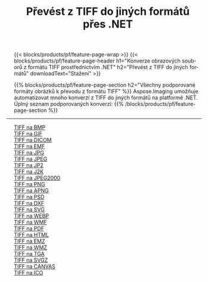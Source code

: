 ﻿---
title: Převést z TIFF do jiných formátů přes .NET 
weight: 3920
url: /cs/net/conversion/from/tiff 
lang: cs
langdirlevel: 2
locales: zh-hans,ja,it,ru,de,es,fr,nl,id,lt,pl,pt,vi,tr,ko,zh-hant,ar,hi,th,sv,cs,uk,he
description: Pomocí Aspose.Imaging můžete snadno převést z formátu TIFF do jiných formátů
---

{{< blocks/products/pf/feature-page-wrap >}}
{{< blocks/products/pf/feature-page-header h1="Konverze obrazových souborů z formátu TIFF prostřednictvím .NET" h2="Převést z TIFF do jiných formátů" downloadText="Stažení" >}}


{{% blocks/products/pf/feature-page-section  h2="Všechny podporované formáty obrázků k převodu z formátu TIFF" %}}
Aspose.Imaging umožňuje automatizovat mnoho konverzí z TIFF do jiných formátů na platformě .NET.
<br/>
Úplný seznam podporovaných konverzí:
{{% /blocks/products/pf/feature-page-section %}}
<div class="container-fluid productfamilypage bg-gray">
    <div class="convertypes bg-gray agp-content section">
        <div class="container">
		<hr style="margin-left:-20px;"/>
		<div class="row other-converters">
		    <div class='col-md-2 other-converter remove-lp remove-rp'><a href="/imaging/cs/net/conversion/tiff-to-bmp" >TIFF na BMP</a></div><div class='col-md-2 other-converter remove-lp remove-rp'><a href="/imaging/cs/net/conversion/tiff-to-gif" >TIFF na GIF</a></div><div class='col-md-2 other-converter remove-lp remove-rp'><a href="/imaging/cs/net/conversion/tiff-to-dicom" >TIFF na DICOM</a></div><div class='col-md-2 other-converter remove-lp remove-rp'><a href="/imaging/cs/net/conversion/tiff-to-emf" >TIFF na EMF</a></div><div class='col-md-2 other-converter remove-lp remove-rp'><a href="/imaging/cs/net/conversion/tiff-to-jpg" >TIFF na JPG</a></div><div class='col-md-2 other-converter remove-lp remove-rp'><a href="/imaging/cs/net/conversion/tiff-to-jpeg" >TIFF na JPEG</a></div><div class='col-md-2 other-converter remove-lp remove-rp'><a href="/imaging/cs/net/conversion/tiff-to-jp2" >TIFF na JP2</a></div><div class='col-md-2 other-converter remove-lp remove-rp'><a href="/imaging/cs/net/conversion/tiff-to-j2k" >TIFF na J2K</a></div><div class='col-md-2 other-converter remove-lp remove-rp'><a href="/imaging/cs/net/conversion/tiff-to-jpeg2000" >TIFF na JPEG2000</a></div><div class='col-md-2 other-converter remove-lp remove-rp'><a href="/imaging/cs/net/conversion/tiff-to-png" >TIFF na PNG</a></div><div class='col-md-2 other-converter remove-lp remove-rp'><a href="/imaging/cs/net/conversion/tiff-to-apng" >TIFF na APNG</a></div><div class='col-md-2 other-converter remove-lp remove-rp'><a href="/imaging/cs/net/conversion/tiff-to-psd" >TIFF na PSD</a></div><div class='col-md-2 other-converter remove-lp remove-rp'><a href="/imaging/cs/net/conversion/tiff-to-dxf" >TIFF na DXF</a></div><div class='col-md-2 other-converter remove-lp remove-rp'><a href="/imaging/cs/net/conversion/tiff-to-svg" >TIFF na SVG</a></div><div class='col-md-2 other-converter remove-lp remove-rp'><a href="/imaging/cs/net/conversion/tiff-to-webp" >TIFF na WEBP</a></div><div class='col-md-2 other-converter remove-lp remove-rp'><a href="/imaging/cs/net/conversion/tiff-to-wmf" >TIFF na WMF</a></div><div class='col-md-2 other-converter remove-lp remove-rp'><a href="/imaging/cs/net/conversion/tiff-to-pdf" >TIFF na PDF</a></div><div class='col-md-2 other-converter remove-lp remove-rp'><a href="/imaging/cs/net/conversion/tiff-to-html" >TIFF na HTML</a></div><div class='col-md-2 other-converter remove-lp remove-rp'><a href="/imaging/cs/net/conversion/tiff-to-emz" >TIFF na EMZ</a></div><div class='col-md-2 other-converter remove-lp remove-rp'><a href="/imaging/cs/net/conversion/tiff-to-wmz" >TIFF na WMZ</a></div><div class='col-md-2 other-converter remove-lp remove-rp'><a href="/imaging/cs/net/conversion/tiff-to-tga" >TIFF na TGA</a></div><div class='col-md-2 other-converter remove-lp remove-rp'><a href="/imaging/cs/net/conversion/tiff-to-svgz" >TIFF na SVGZ</a></div><div class='col-md-2 other-converter remove-lp remove-rp'><a href="/imaging/cs/net/conversion/tiff-to-canvas" >TIFF na CANVAS</a></div><div class='col-md-2 other-converter remove-lp remove-rp'><a href="/imaging/cs/net/conversion/tiff-to-ico" >TIFF na ICO</a></div>
                </div>
        </div>
    </div>
</div>
<br/>

